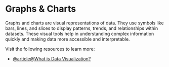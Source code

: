 # Graphs & Charts

Graphs and charts are visual representations of data. They use symbols like bars, lines, and slices to display patterns, trends, and relationships within datasets. These visual tools help in understanding complex information quickly and making data more accessible and interpretable.

Visit the following resources to learn more:

- [@article@What is Data Visualization?](https://www.ibm.com/think/topics/data-visualization)